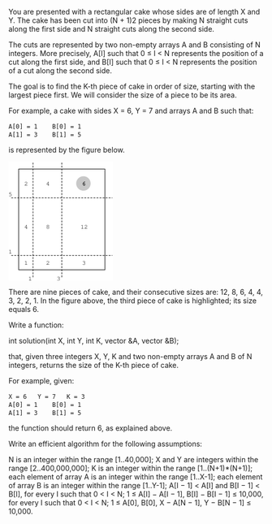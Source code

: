 You are presented with a rectangular cake whose sides are of length X and Y. The cake has been cut into (N + 1)2 pieces by making N straight cuts along the first side and N straight cuts along the second side.

The cuts are represented by two non-empty arrays A and B consisting of N integers. More precisely, A[I] such that 0 ≤ I < N represents the position of a cut along the first side, and B[I] such that 0 ≤ I < N represents the position of a cut along the second side.

The goal is to find the K-th piece of cake in order of size, starting with the largest piece first. We will consider the size of a piece to be its area.

For example, a cake with sides X = 6, Y = 7 and arrays A and B such that:

    A[0] = 1    B[0] = 1
    A[1] = 3    B[1] = 5
is represented by the figure below.

<img src="demo.png" align="center" />

There are nine pieces of cake, and their consecutive sizes are: 12, 8, 6, 4, 4, 3, 2, 2, 1. In the figure above, the third piece of cake is highlighted; its size equals 6.

Write a function:

int solution(int X, int Y, int K, vector<int> &A, vector<int> &B);

that, given three integers X, Y, K and two non-empty arrays A and B of N integers, returns the size of the K-th piece of cake.

For example, given:

    X = 6   Y = 7   K = 3
    A[0] = 1    B[0] = 1
    A[1] = 3    B[1] = 5
the function should return 6, as explained above.

Write an efficient algorithm for the following assumptions:

N is an integer within the range [1..40,000];
X and Y are integers within the range [2..400,000,000];
K is an integer within the range [1..(N+1)*(N+1)];
each element of array A is an integer within the range [1..X-1];
each element of array B is an integer within the range [1..Y-1];
A[I − 1] < A[I] and B[I − 1] < B[I], for every I such that 0 < I < N;
1 ≤ A[I] − A[I − 1], B[I] − B[I − 1] ≤ 10,000, for every I such that 0 < I < N;
1 ≤ A[0], B[0], X − A[N − 1], Y − B[N − 1] ≤ 10,000.

